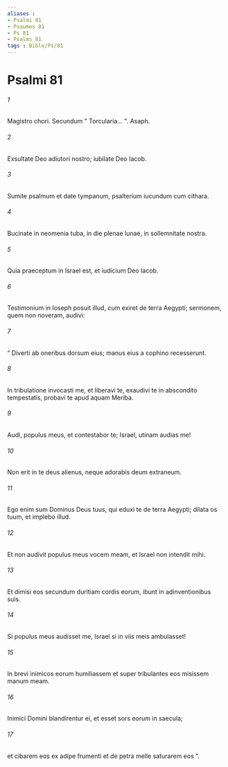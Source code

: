 ```yaml
---
aliases : 
- Psalmi 81
- Psaumes 81
- Ps 81
- Psalms 81
tags : Bible/Ps/81
---
```


# Psalmi 81

###### 1
Magistro chori. Secundum " Torcularia... ". Asaph.
###### 2
Exsultate Deo adiutori nostro; iubilate Deo Iacob.
###### 3
Sumite psalmum et date tympanum, psalterium iucundum cum cithara.
###### 4
Bucinate in neomenia tuba, in die plenae lunae, in sollemnitate nostra.
###### 5
Quia praeceptum in Israel est, et iudicium Deo Iacob.
###### 6
Testimonium in Ioseph posuit illud, cum exiret de terra Aegypti; sermonem, quem non noveram, audivi:
###### 7
“ Diverti ab oneribus dorsum eius; manus eius a cophino recesserunt.
###### 8
In tribulatione invocasti me, et liberavi te, exaudivi te in abscondito tempestatis, probavi te apud aquam Meriba.
###### 9
Audi, populus meus, et contestabor te; Israel, utinam audias me!
###### 10
Non erit in te deus alienus, neque adorabis deum extraneum.
###### 11
Ego enim sum Dominus Deus tuus, qui eduxi te de terra Aegypti; dilata os tuum, et implebo illud.
###### 12
Et non audivit populus meus vocem meam, et Israel non intendit mihi.
###### 13
Et dimisi eos secundum duritiam cordis eorum, ibunt in adinventionibus suis.
###### 14
Si populus meus audisset me, Israel si in viis meis ambulasset!
###### 15
In brevi inimicos eorum humiliassem et super tribulantes eos misissem manum meam.
###### 16
Inimici Domini blandirentur ei, et esset sors eorum in saecula;
###### 17
et cibarem eos ex adipe frumenti et de petra melle saturarem eos ”.
